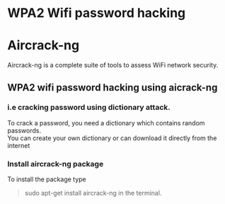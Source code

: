 # WPA2 Wifi password hacking
# Aircrack-ng
Aircrack-ng is a complete suite of tools to assess WiFi network security.</br>
## WPA2 wifi password hacking using aicrack-ng
### i.e cracking password using dictionary attack.
To crack a password, you need a dictionary which contains random passwords.</br>
You can create your own dictionary or can download it directly from the internet</br>
### Install aircrack-ng package
To install the package type</br>
> sudo apt-get install aircrack-ng
in the terminal.


